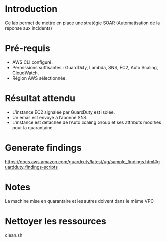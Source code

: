 # Introduction
Ce lab permet de mettre en place une stratégie SOAR (Automatisation de la réponse aux incidents)

# Pré-requis

- AWS CLI configuré.
- Permissions suffisantes : GuardDuty, Lambda, SNS, EC2, Auto Scaling, CloudWatch.
- Région AWS sélectionnée.

# Résultat attendu
- L’instance EC2 signalée par GuardDuty est isolée.
- Un email est envoyé à l’abonné SNS.
- L’instance est détachée de l’Auto Scaling Group et ses attributs modifiés pour la quarantaine.


# Generate findings 
https://docs.aws.amazon.com/guardduty/latest/ug/sample_findings.html#guardduty_findings-scripts


# Notes
La machine mise en quarantaire et les autres doivent dans le même VPC


# Nettoyer les ressources
clean.sh
